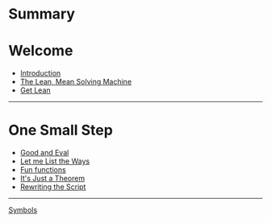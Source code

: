 # Summary

# Welcome

- [Introduction](./introduction.md)
- [The Lean, Mean Solving Machine](./what_is_lean.md)
- [Get Lean](./get_lean.md)

---

# One Small Step


- [Good and Eval](./eval.md)
- [Let me List the Ways](./lists.md)
- [Fun functions](./functions.md)
- [It's Just a Theorem](./theorem.md)
- [Rewriting the Script](./rewrite.md)
<!-- - [Definitive defs](./defs.md)
- [Nothing but the Truth](./truth.md)
- [Strutting Structs](./structs.md)
- [Apply Yourself](./apply.md)
- [Props to Propositions](./props.md)
- [Cooking with induction](./induction.md)
- [It's a big universe](./universe.md)
- [Types of Types](./types.md)
- [Classy Classes](./classes.md)
- [False explosions](./false.md)
- [Constructing the Classics](./classical_logic.md) -->

---

[Symbols](./symbols.md)